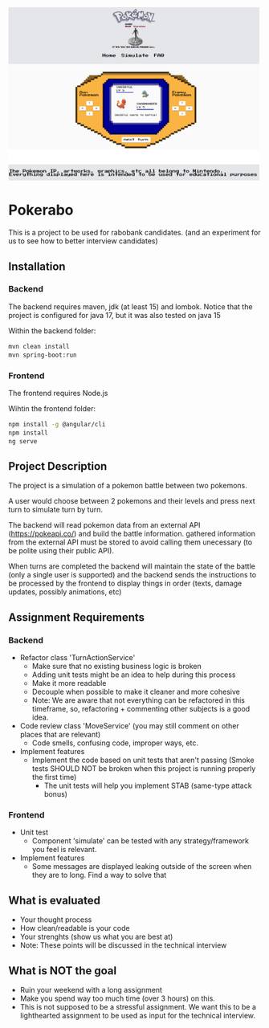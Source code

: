 <img src="https://github.com/PHR1990/pokerabo/blob/main/gitbanner.png" 
     style="width: 500px; height: auto;"/>


# Pokerabo
This is a project to be used for rabobank candidates. (and an experiment for us to see how to better interview candidates)

## Installation
### Backend
The backend requires maven, jdk (at least 15) and lombok. Notice that the project is configured for java 17, but it was also tested on java 15

Within the backend folder:
```bash
mvn clean install
mvn spring-boot:run
```
### Frontend
The frontend requires Node.js

Wihtin the frontend folder:
```bash
npm install -g @angular/cli
npm install
ng serve
```

## Project Description

The project is a simulation of a pokemon battle between two pokemons.

A user would choose between 2 pokemons and their levels and press next turn to simulate turn by turn.

The backend will read pokemon data from an external API (https://pokeapi.co/) and build the battle information. 
gathered information from the external API must be stored to avoid calling them unecessary (to be polite using their public API).

When turns are completed the backend will maintain the state of the battle (only a single user is supported) and the backend sends the instructions to be
processed by the frontend to display things in order (texts, damage updates, possibly animations, etc)

## Assignment Requirements
### Backend
- Refactor class 'TurnActionService'
  - Make sure that no existing business logic is broken
  - Adding unit tests might be an idea to help during this process
  - Make it more readable
  - Decouple when possible to make it cleaner and more cohesive
  - Note: We are aware that not everything can be refactored in this timeframe, so, refactoring + commenting other subjects is a good idea.
- Code review class 'MoveService' (you may still comment on other places that are relevant)
  - Code smells, confusing code, improper ways, etc.
- Implement features
   - Implement the code based on unit tests that aren't passing (Smoke tests SHOULD NOT be broken when this project is running properly the first time)
      - The unit tests will help you implement STAB (same-type attack bonus)
### Frontend
- Unit test
  - Component 'simulate' can be tested with any strategy/framework you feel is relevant.
- Implement features  
  - Some messages are displayed leaking outside of the screen when they are to long. Find a way to solve that

## What is evaluated
 - Your thought process 
 - How clean/readable is your code 
 - Your strenghts (show us what you are best at)
 - Note: These points will be discussed in the technical interview 

## What is NOT the goal
 - Ruin your weekend with a long assignment
 - Make you spend way too much time (over 3 hours) on this.
 - This is not supposed to be a stressful assignment. We want this to be a lighthearted assignment to be used as input for the technical interview.
